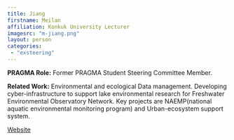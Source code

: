```yaml
---
title: Jiang
firstname: Meilan
affiliation: Konkuk University Lecturer
imagesrc: "m-jiang.png"
layout: person
categories:
 - "exsteering"
---
```


**PRAGMA Role:** Former PRAGMA Student Steering Committee Member.

**Related Work:** Environmental and ecological Data management. Developing cyber-infrastructure to support lake environmental research for Freshwater Environmental Observatory Network. Key projects are NAEMP(national aquatic environmental monitoring program) and Urban-ecosystem support system.

[Website][1]

[1]: http://www.cilaboratory.org

